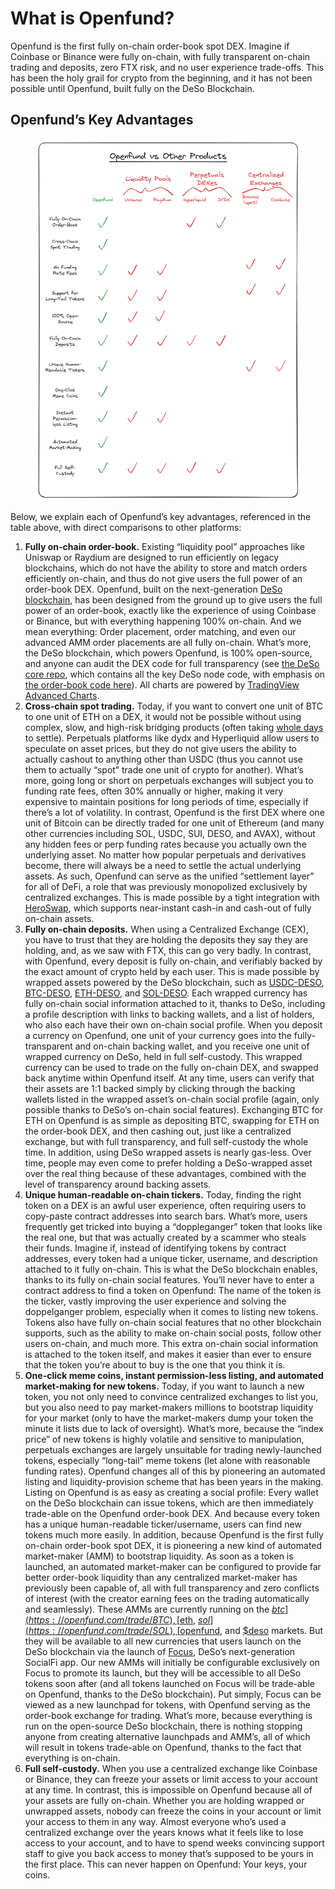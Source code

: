 # What is Openfund?

Openfund is the first fully on-chain order-book spot DEX. Imagine if Coinbase or Binance were fully on-chain, with fully transparent on-chain trading and deposits, zero FTX risk, and no user experience trade-offs. This has been the holy grail for crypto from the beginning, and it has not been possible until Openfund, built fully on the DeSo Blockchain.

## Openfund’s Key Advantages

<figure><img src="../.gitbook/assets/image (25).png" alt=""><figcaption></figcaption></figure>

Below, we explain each of Openfund’s key advantages, referenced in the table above, with direct comparisons to other platforms:

1. **Fully on-chain order-book.** Existing “liquidity pool” approaches like Uniswap or Raydium are designed to run efficiently on legacy blockchains, which do not have the ability to store and match orders efficiently on-chain, and thus do not give users the full power of an order-book DEX. Openfund, built on the next-generation [DeSo blockchain](https://deso.com), has been designed from the ground up to give users the full power of an order-book, exactly like the experience of using Coinbase or Binance, but with everything happening 100% on-chain. And we mean everything: Order placement, order matching, and even our advanced AMM order placements are all fully on-chain. What’s more, the DeSo blockchain, which powers Openfund, is 100% open-source, and anyone can audit the DEX code for full transparency (see [the DeSo core repo](https://github.com/deso-protocol/core), which contains all the key DeSo node code, with emphasis on [the order-book code here](https://github.com/deso-protocol/core/blob/main/lib/block_view_dao_coin_limit_order.go)). All charts are powered by [TradingView Advanced Charts](https://www.tradingview.com/advanced-charts/).
2. **Cross-chain spot trading.** Today, if you want to convert one unit of BTC to one unit of ETH on a DEX, it would not be possible without using complex, slow, and high-risk bridging products (often taking [whole days](https://www.lcx.com/info/faq/others/how-do-you-withdraw-from-base/) to settle). Perpetuals platforms like dydx and Hyperliquid allow users to speculate on asset prices, but they do not give users the ability to actually cashout to anything other than USDC (thus you cannot use them to actually “spot” trade one unit of crypto for another). What’s more, going long or short on perpetuals exchanges will subject you to funding rate fees, often 30% annually or higher, making it very expensive to maintain positions for long periods of time, especially if there’s a lot of volatility. In contrast, Openfund is the first DEX where one unit of Bitcoin can be directly traded for one unit of Ethereum (and many other currencies including SOL, USDC, SUI, DESO, and AVAX), without any hidden fees or perp funding rates because you actually own the underlying asset. No matter how popular perpetuals and derivatives become, there will always be a need to settle the actual underlying assets. As such, Openfund can serve as the unified “settlement layer” for all of DeFi, a role that was previously monopolized exclusively by centralized exchanges. This is made possible by a tight integration with [HeroSwap](https://heroswap.com), which supports near-instant cash-in and cash-out of fully on-chain assets.
3. **Fully on-chain deposits.** When using a Centralized Exchange (CEX), you have to trust that they are holding the deposits they say they are holding, and, as we saw with FTX, this can go very badly. In contrast, with Openfund, every deposit is fully on-chain, and verifiably backed by the exact amount of crypto held by each user. This is made possible by wrapped assets powered by the DeSo blockchain, such as [USDC-DESO](https://openfund.com/profile/USDC?tab=Holders), [BTC-DESO](https://openfund.com/profile/BTC?tab=Holders), [ETH-DESO](https://openfund.com/profile/eth?tab=Holders), and [SOL-DESO](https://openfund.com/profile/sol?tab=Holders). Each wrapped currency has fully on-chain social information attached to it, thanks to DeSo, including a profile description with links to backing wallets, and a list of holders, who also each have their own on-chain social profile. When you deposit a currency on Openfund, one unit of your currency goes into the fully-transparent and on-chain backing wallet, and you receive one unit of wrapped currency on DeSo, held in full self-custody. This wrapped currency can be used to trade on the fully on-chain DEX, and swapped back anytime within Openfund itself. At any time, users can verify that their assets are 1:1 backed simply by clicking through the backing wallets listed in the wrapped asset’s on-chain social profile (again, only possible thanks to DeSo’s on-chain social features). Exchanging BTC for ETH on Openfund is as simple as depositing BTC, swapping for ETH on the order-book DEX, and then cashing out, just like a centralized exchange, but with full transparency, and full self-custody the whole time. In addition, using DeSo wrapped assets is nearly gas-less. Over time, people may even come to prefer holding a DeSo-wrapped asset over the real thing because of these advantages, combined with the level of transparency around backing assets.
4. **Unique human-readable on-chain tickers.** Today, finding the right token on a DEX is an awful user experience, often requiring users to copy-paste contract addresses into search bars. What’s more, users frequently get tricked into buying a “doppleganger” token that looks like the real one, but that was actually created by a scammer who steals their funds. Imagine if, instead of identifying tokens by contract addresses, every token had a unique ticker, username, and description attached to it fully on-chain. This is what the DeSo blockchain enables, thanks to its fully on-chain social features. You’ll never have to enter a contract address to find a token on Openfund: The name of the token is the ticker, vastly improving the user experience and solving the doppelganger problem, especially when it comes to listing new tokens. Tokens also have fully on-chain social features that no other blockchain supports, such as the ability to make on-chain social posts, follow other users on-chain, and much more. This extra on-chain social information is attached to the token itself, and makes it easier than ever to ensure that the token you’re about to buy is the one that you think it is.
5. **One-click meme coins, instant permission-less listing, and automated market-making for new tokens.** Today, if you want to launch a new token, you not only need to convince centralized exchanges to list you, but you also need to pay market-makers millions to bootstrap liquidity for your market (only to have the market-makers dump your token the minute it lists due to lack of oversight). What’s more, because the “index price” of new tokens is highly volatile and sensitive to manipulation, perpetuals exchanges are largely unsuitable for trading newly-launched tokens, especially “long-tail” meme tokens (let alone with reasonable funding rates). Openfund changes all of this by pioneering an automated listing and liquidity-provision scheme that has been years in the making. Listing on Openfund is as easy as creating a social profile: Every wallet on the DeSo blockchain can issue tokens, which are then immediately trade-able on the Openfund order-book DEX. And because every token has a unique human-readable ticker/username, users can find new tokens much more easily. In addition, because Openfund is the first fully on-chain order-book spot DEX, it is pioneering a new kind of automated market-maker (AMM) to bootstrap liquidity. As soon as a token is launched, an automated market-maker can be configured to provide far better order-book liquidity than any centralized market-maker has previously been capable of, all with full transparency and zero conflicts of interest (with the creator earning fees on the trading automatically and seamlessly). These AMMs are currently running on the [$btc](https://openfund.com/trade/BTC), [$eth](https://openfund.com/trade/ETH), [$sol](https://openfund.com/trade/SOL), [$openfund](https://openfund.com/trade/openfund), and [$deso](https://openfund.com/trade/deso) markets. But they will be available to all new currencies that users launch on the DeSo blockchain via the launch of [Focus](https://focus.xyz), DeSo’s next-generation SocialFi app. Our new AMMs will initially be configurable exclusively on Focus to promote its launch, but they will be accessible to all DeSo tokens soon after (and all tokens launched on Focus will be trade-able on Openfund, thanks to the DeSo blockchain). Put simply, Focus can be viewed as a new launchpad for tokens, with Openfund serving as the order-book exchange for trading. What’s more, because everything is run on the open-source DeSo blockchain, there is nothing stopping anyone from creating alternative launchpads and AMM’s, all of which will result in tokens trade-able on Openfund, thanks to the fact that everything is on-chain.
6. **Full self-custody.** When you use a centralized exchange like Coinbase or Binance, they can freeze your assets or limit access to your account at any time. In contrast, this is impossible on Openfund because all of your assets are fully on-chain. Whether you are holding wrapped or unwrapped assets, nobody can freeze the coins in your account or limit your access to them in any way. Almost everyone who’s used a centralized exchange over the years knows what it feels like to lose access to your account, and to have to spend weeks convincing support staff to give you back access to money that’s supposed to be yours in the first place. This can never happen on Openfund: Your keys, your coins.
